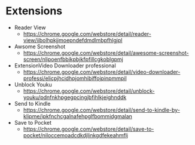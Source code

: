 Extensions
==========

* Reader View
  * https://chrome.google.com/webstore/detail/reader-view/iibolhpkjjmoepndefdmdlmbpfhlgjpl
* Awsome Screenshot
  * https://chrome.google.com/webstore/detail/awesome-screenshot-screen/nlipoenfbbikpbjkfpfillcgkoblgpmj
* ExtensionVideo Downloader professional
  * https://chrome.google.com/webstore/detail/video-downloader-professi/elicpjhcidhpjomhibiffojpinpmmpil
* Unblock Youku
  * https://chrome.google.com/webstore/detail/unblock-youku/pdnfnkhpgegpcingjbfihlkjeighnddk
* Send to Kindle
  * https://chrome.google.com/webstore/detail/send-to-kindle-by-klipme/ipkfnchcgalnafehpglfbommidgmalan
* Save to Pocket
  * https://chrome.google.com/webstore/detail/save-to-pocket/niloccemoadcdkdjlinkgdfekeahmflj
